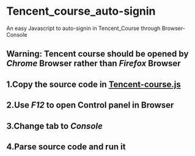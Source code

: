 # Tencent_course_auto-signin
An easy Javascript to auto-signin in Tencent_Course through Browser-Console

## Warning: Tencent course should be opened by *Chrome* Browser rather than *Firefox* Browser

## 1.Copy the source code in [Tencent-course.js](/Tencent-course.js)

## 2.Use *F12* to open Control panel in Browser

## 3.Change tab to *Console*

## 4.Parse source code and run it 
